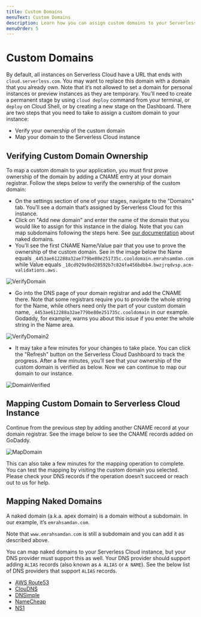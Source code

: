 ```yaml
---
title: Custom Domains
menuText: Custom Domains
description: Learn how you can assign custom domains to your Serverless Cloud Apps
menuOrder: 5
---
```


# Custom Domains

By default, all instances on Serverless Cloud have a URL that ends with `cloud.serverless.com`. You may want to replace this domain with a domain that you already own. 
Note that it’s not allowed to set a domain for personal instances or preview instances as they are temporary. You’ll need to create a permanent stage by using `cloud deploy` command from your terminal, or `deploy` on Cloud Shell, or by creating a new stage on the Dashboard. 
There are two steps that you need to take to assign a custom domain to your instance: 

- Verify your ownership of the custom domain
- Map your domain to the Serverless Cloud instance 

## Verifying Custom Domain Ownership

To map a custom domain to your application, you must first prove ownership of the domain by adding a CNAME entry at your domain registrar. Follow the steps below to verify the ownership of the custom domain: 

- On the settings section of one of your stages, navigate to the "Domains" tab. You’ll see a domain that’s assigned by Serverless Cloud for this instance. 
- Click on "Add new domain"  and enter the name of the domain that you would like to assign for this instance in the dialog. Note that you can map subdomains following the steps here. See [our documentation](/cloud/docs/custom-domains#mapping-naked-domains) about naked domains. 
- You’ll see the first CNAME Name/Value pair that you use to prove the ownership of the custom domain. See in the image below the Name equals `_4453ae612288a32ae779be80e251735c.cooldomain.emrahsamdan.com` while Value equals `_18cd929a9bd28592b7c824fa456bdbb4.bwzjrqdvsp.acm-validations.aws.`

![VerifyDomain](https://user-images.githubusercontent.com/85096820/141490291-17839dc2-b497-4e50-9fca-9b236e328284.png)

- Go into the DNS page of your domain registrar and add the CNAME there. Note that some registrars require you to provide the whole string for the Name, while others need only the part of your custom domain name, `_4453ae612288a32ae779be80e251735c.cooldomain` in our example. Godaddy, for example, warns you about this issue if you enter the whole string in the Name area.

![VerifyDomain2](https://user-images.githubusercontent.com/85096820/141490356-b7aab089-436d-41c5-9259-b48b52679356.png)

- It may take a few minutes for your changes to take place. You can click the "Refresh" button on the Serverless Cloud Dashboard to track the progress. After a few minutes, you’ll see that your ownership of the custom domain is verified as below. Now we can continue to map our domain to our instance.

![DomainVerified](https://user-images.githubusercontent.com/85096820/141490433-8c22ae1f-72d9-43fa-80c2-b9b9a2d1c502.png)

## Mapping Custom Domain to Serverless Cloud Instance

Continue from the previous step by adding another CNAME record at your domain registrar. See the image below to see the CNAME records added on GoDaddy.

![MapDomain](https://user-images.githubusercontent.com/85096820/141490213-c1057c25-8432-4fb8-aace-adecd85d9864.png)

This can also take a few minutes for the mapping operation to complete. You can test the mapping by visiting the custom domain you selected. Please check your DNS records if the operation doesn’t succeed or reach out to us for help.

## Mapping Naked Domains

A naked domain (a.k.a. apex domain) is a domain without a subdomain. In our example, it’s `emrahsamdan.com`.

Note that `www.emrahsamdan.com` is still a subdomain and you can add it as described above.

You can map naked domains to your Serverless Cloud instance, but your DNS provider must support this as well. Your DNS provider should support adding `ALIAS` records (also known as `A ALIAS` or `A NAME`). See the below list of DNS providers that support `ALIAS` records.

- [AWS Route53](https://docs.aws.amazon.com/Route53/latest/DeveloperGuide/resource-record-sets-choosing-alias-non-alias.html)
- [ClouDNS](https://www.cloudns.net/wiki/article/18/)
- [DNSimple](https://support.dnsimple.com/articles/alias-record/)
- [NameCheap](https://www.namecheap.com/support/knowledgebase/article.aspx/9646/2237/how-to-create-a-cname-record-for-your-domain/)
- [NS1](https://help.ns1.com/hc/en-us/articles/360020248973)
